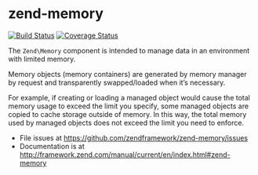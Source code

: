 # zend-memory

[![Build Status](https://secure.travis-ci.org/zendframework/zend-memory.svg?branch=master)](https://secure.travis-ci.org/zendframework/zend-memory)
[![Coverage Status](https://coveralls.io/repos/zendframework/zend-memory/badge.svg?branch=master)](https://coveralls.io/r/zendframework/zend-memory)

The `Zend\Memory` component is intended to manage data in an environment with
limited memory.

Memory objects (memory containers) are generated by memory manager by request
and transparently swapped/loaded when it’s necessary.

For example, if creating or loading a managed object would cause the total memory
usage to exceed the limit you specify, some managed objects are copied to cache
storage outside of memory. In this way, the total memory used by managed objects
does not exceed the limit you need to enforce.


- File issues at https://github.com/zendframework/zend-memory/issues
- Documentation is at http://framework.zend.com/manual/current/en/index.html#zend-memory
